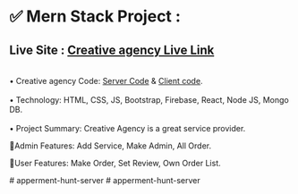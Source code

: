 # ✅ Mern Stack Project : 

## Live Site : <a href="https://creative-agency-f9083.web.app/">Creative agency Live Link</a>
<br>
• Creative agency Code:   <a href="https://github.com/AH-INSTITUTE/creative-agency-server">Server Code</a> &  <a href="https://github.com/AH-INSTITUTE/creative-agency-client">Client code</a>.
<br><br>
• Technology: HTML, CSS, JS, Bootstrap, Firebase, React, Node JS, Mongo DB.
<br><br>
• Project Summary: Creative Agency is a great service provider.
<br>
<p>🔷Admin Features:  Add Service, Make Admin, All Order.</p>
<p>🔷User Features: Make Order, Set Review, Own Order List.</p># apperment-hunt-server
# apperment-hunt-server
